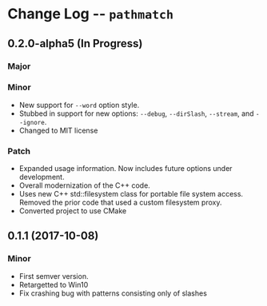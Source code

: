 Change Log -- `pathmatch`
================================================================================

0.2.0-alpha5  (In Progress)
--------------------------------------------------------------------------------
### Major

### Minor
  - New support for `--word` option style.
  - Stubbed in support for new options: `--debug`, `--dirSlash`, `--stream`, and
    `--ignore`.
  - Changed to MIT license

### Patch
  - Expanded usage information. Now includes future options under development.
  - Overall modernization of the C++ code.
  - Uses new C++ std::filesystem class for portable file system access. Removed
    the prior code that used a custom filesystem proxy.
  - Converted project to use CMake


0.1.1  (2017-10-08)
--------------------------------------------------------------------------------
### Minor
  - First semver version.
  - Retargetted to Win10
  - Fix crashing bug with patterns consisting only of slashes

